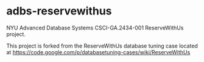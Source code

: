 adbs-reservewithus
==================

NYU Advanced Database Systems CSCI-GA.2434-001 ReserveWithUs project.

This project is forked from the ReserveWithUs database tuning case located at
https://code.google.com/p/databasetuning-cases/wiki/ReserveWithUs
